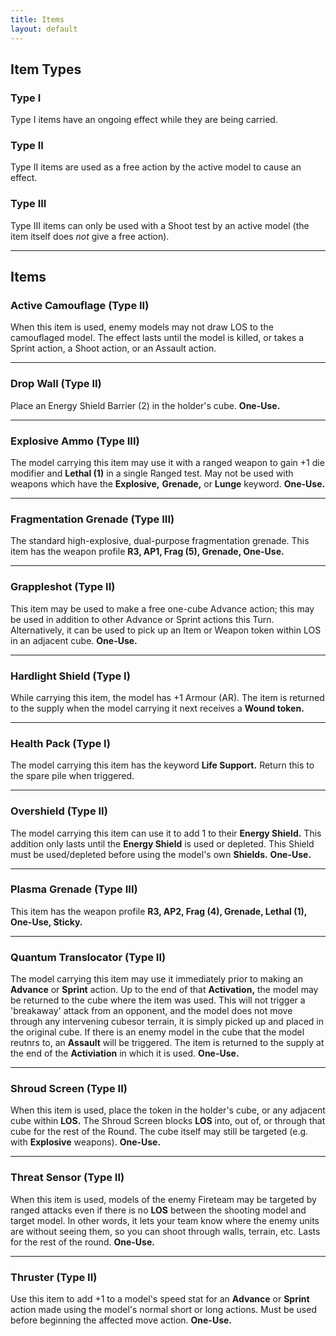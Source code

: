 ```yaml
---
title: Items
layout: default
---
```

## Item Types

### Type I

Type I items have an ongoing effect while they are being carried.

### Type II

Type II items are used as a free action by the active model to cause an effect.

### Type III

Type III items can only be used with a Shoot test by an active model (the item itself does *not* give a free action). 

***

## Items

### Active Camouflage (Type II)

When this item is used, enemy models may not draw LOS to the camouflaged model. The effect lasts until the model is killed, or takes a Sprint action, a Shoot action, or an Assault action.

***

### Drop Wall (Type II)

Place an Energy Shield Barrier (2) in the holder's cube. **One-Use.**

***

### Explosive Ammo (Type III)

The model carrying this item may use it with a ranged weapon to gain +1 die modifier and **Lethal (1)** in a single Ranged test. May not be used with weapons which have the **Explosive,** **Grenade,** or **Lunge** keyword. **One-Use.**

***

### Fragmentation Grenade (Type III)

The standard high-explosive, dual-purpose fragmentation grenade. This item has the weapon profile **R3, AP1, Frag (5), Grenade, One-Use.**

***

### Grappleshot (Type II)

This item may be used to make a free one-cube Advance action; this may be used in addition to other Advance or Sprint actions this Turn. Alternatively, it can be used to pick up an Item or Weapon token within LOS in an adjacent cube. **One-Use.**

***

### Hardlight Shield (Type I)

While carrying this item, the model has +1 Armour (AR). The item is returned to the supply when the model carrying it next receives a **Wound token.**

***

### Health Pack (Type I)

The model carrying this item has the keyword **Life Support.** Return this to the spare pile when triggered.

***

### Overshield (Type II)

The model carrying this item can use it to add 1 to their **Energy Shield.** This addition only lasts until the **Energy Shield** is used or depleted. This Shield must be used/depleted before using the model's own **Shields.** **One-Use.**

***

### Plasma Grenade (Type III)

This item has the weapon profile **R3, AP2, Frag (4), Grenade, Lethal (1), One-Use, Sticky.**

***

### Quantum Translocator (Type II)

The model carrying this item may use it immediately prior to making an **Advance** or **Sprint** action. Up to the end of that **Activation,** the model may be returned to the cube where the item was used. This will not trigger a 'breakaway' attack from an opponent, and the model does not move through any intervening cubesor terrain, it is simply picked up and placed in the original cube. If there is an enemy model in the cube that the model reutnrs to, an **Assault** will be triggered. The item is returned to the supply at the end of the **Activiation** in which it is used. **One-Use.**

***

### Shroud Screen (Type II)

When this item is used, place the token in the holder's cube, or any adjacent cube within **LOS.** The Shroud Screen blocks **LOS** into, out of, or through that cube for the rest of the Round. The cube itself may still be targeted (e.g. with **Explosive** weapons). **One-Use.**

***

### Threat Sensor (Type II)

When this item is used, models of the enemy Fireteam may be targeted by ranged attacks even if there is no **LOS** between the shooting model and target model. In other words, it lets your team know where the enemy units are without seeing them, so you can shoot through walls, terrain, etc. Lasts for the rest of the round. **One-Use.**

***

### Thruster (Type II)

Use this item to add +1 to a model's speed stat for an **Advance** or **Sprint** action made using the model's normal short or long actions. Must be used before beginning the affected move action. **One-Use.**
